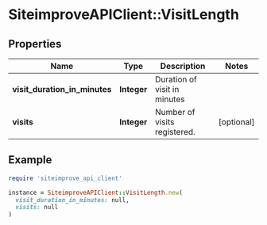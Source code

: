 # SiteimproveAPIClient::VisitLength

## Properties

| Name | Type | Description | Notes |
| ---- | ---- | ----------- | ----- |
| **visit_duration_in_minutes** | **Integer** | Duration of visit in minutes |  |
| **visits** | **Integer** | Number of visits registered. | [optional] |

## Example

```ruby
require 'siteimprove_api_client'

instance = SiteimproveAPIClient::VisitLength.new(
  visit_duration_in_minutes: null,
  visits: null
)
```

